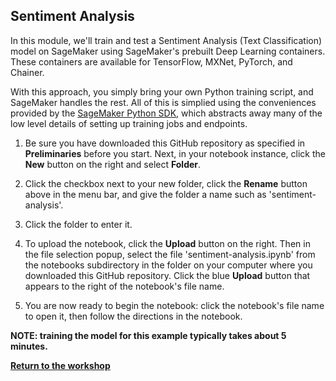 ## Sentiment Analysis 

In this module, we'll train and test a Sentiment Analysis (Text Classification) model on SageMaker using SageMaker's prebuilt Deep Learning containers. These containers are available for TensorFlow, MXNet, PyTorch, and Chainer. 

With this approach, you simply bring your own Python training script, and SageMaker handles the rest.  All of this is simplied using the conveniences provided by the [SageMaker Python SDK](https://github.com/aws/sagemaker-python-sdk), which abstracts away many of the low level details of setting up training jobs and endpoints.   

1. Be sure you have downloaded this GitHub repository as specified in **Preliminaries** before you start.  Next, in your notebook instance, click the **New** button on the right and select **Folder**.

2. Click the checkbox next to your new folder, click the **Rename** button above in the menu bar, and give the folder a name such as 'sentiment-analysis'.

3. Click the folder to enter it.

4. To upload the notebook, click the **Upload** button on the right. Then in the file selection popup, select the file 'sentiment-analysis.ipynb' from the notebooks subdirectory in the folder on your computer where you downloaded this GitHub repository. Click the blue **Upload** button that appears to the right of the notebook's file name.

5. You are now ready to begin the notebook:  click the notebook's file name to open it, then follow the directions in the notebook.


<p><strong>NOTE:  training the model for this example typically takes about 5 minutes.</strong></p>

[**Return to the workshop**](../Introduction)